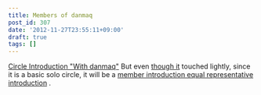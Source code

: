 ```yaml
---
title: Members of danmaq
post_id: 307
date: '2012-11-27T23:55:11+09:00'
draft: true
tags: []
---
```


[Circle Introduction "With danmaq"](https://danmaq.com/?p=263) But even [though it](https://danmaq.com/?p=263) touched lightly, since it is a basic solo circle, it will be a [member introduction equal representative introduction](https://danmaq.com/tag/head) .
